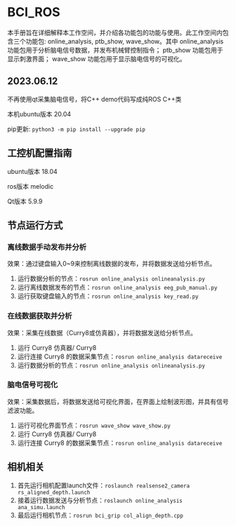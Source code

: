 # BCI_ROS

本手册旨在详细解释本工作空间，并介绍各功能包的功能与使用。此工作空间内包含三个功能包: online_analysis, ptb_show, wave_show。其中 online_analysis 功能包用于分析脑电信号数据，并发布机械臂控制指令； ptb_show 功能包用于显示刺激界面； wave_show 功能包用于显示脑电信号的可视化。

## 2023.06.12

不再使用qt采集脑电信号，将C++ demo代码写成纯ROS C++类

本机ubuntu版本 20.04

pip更新: `python3 -m pip install --upgrade pip`

## 工控机配置指南

ubuntu版本 18.04

ros版本 melodic

Qt版本 5.9.9

## 节点运行方式

### 离线数据手动发布并分析

效果：通过键盘输入0~9来控制离线数据的发布，并将数据发送给分析节点。

1. 运行数据分析的节点：`rosrun online_analysis onlineanalysis.py`
2. 运行离线数据发布的节点：`rosrun online_analysis eeg_pub_manual.py`
3. 运行获取键盘输入的节点：`rosrun online_analysis key_read.py`

### 在线数据获取并分析

效果：采集在线数据（Curry8或仿真器），并将数据发送给分析节点。

1. 运行 Curry8 仿真器/ Curry8
2. 运行连接 Curry8 的数据采集节点：`rosrun online_analysis datareceive`
3. 运行数据分析的节点：`rosrun online_analysis onlineanalysis.py`

### 脑电信号可视化

效果：采集数据后，将数据发送给可视化界面，在界面上绘制波形图，并具有信号滤波功能。

1. 运行可视化界面节点：`rosrun wave_show wave_show.py`
2. 运行 Curry8 仿真器/ Curry8
3. 运行连接 Curry8 的数据采集节点：`rosrun online_analysis datareceive`

## 相机相关

1. 首先运行相机配置launch文件：`roslaunch realsense2_camera rs_aligned_depth.launch`
2. 接着运行数据发送与分析节点：`roslaunch online_analysis ana_simu.launch`
3. 最后运行相机节点：`rosrun bci_grip col_align_depth.cpp`
